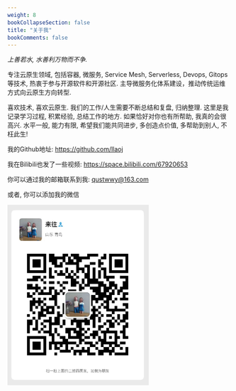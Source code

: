 ```yaml
---
weight: 8
bookCollapseSection: false
title: "关于我"
bookComments: false
---
```


_上善若水, 水善利万物而不争._

专注云原生领域, 包括容器, 微服务, Service Mesh, Serverless, Devops, Gitops等技术, 热衷于参与开源软件和开源社区. 主导微服务化体系建设，推动传统运维方式向云原生方向转型.

喜欢技术, 喜欢云原生. 我们的工作/人生需要不断总结和复盘, 归纳整理. 这里是我记录学习过程, 积累经验, 总结工作的地方. 如果恰好对你也有所帮助, 我真的会很高兴. 水平一般, 能力有限, 希望我们能共同进步, 多创造点价值, 多帮助到别人, 不枉此生!

我的Github地址: https://github.com/llaoj

我在Bilibili也发了一些视频: https://space.bilibili.com/67920653

你可以通过我的邮箱联系到我: [qustwwy@163.com](mailto:qustwwy@163.com)  

或者, 你可以添加我的微信

![pasted-image](images/_index/20220829112243.png)
